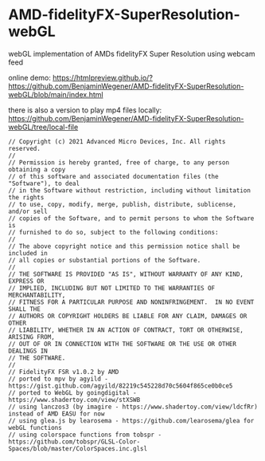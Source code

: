 # AMD-fidelityFX-SuperResolution-webGL
webGL implementation of AMDs fidelityFX Super Resolution using webcam feed

online demo: https://htmlpreview.github.io/?https://github.com/BenjaminWegener/AMD-fidelityFX-SuperResolution-webGL/blob/main/index.html

there is also a version to play mp4 files locally: https://github.com/BenjaminWegener/AMD-fidelityFX-SuperResolution-webGL/tree/local-file

```
// Copyright (c) 2021 Advanced Micro Devices, Inc. All rights reserved.
//
// Permission is hereby granted, free of charge, to any person obtaining a copy
// of this software and associated documentation files (the "Software"), to deal
// in the Software without restriction, including without limitation the rights
// to use, copy, modify, merge, publish, distribute, sublicense, and/or sell
// copies of the Software, and to permit persons to whom the Software is
// furnished to do so, subject to the following conditions:
//
// The above copyright notice and this permission notice shall be included in
// all copies or substantial portions of the Software.
//
// THE SOFTWARE IS PROVIDED "AS IS", WITHOUT WARRANTY OF ANY KIND, EXPRESS OR
// IMPLIED, INCLUDING BUT NOT LIMITED TO THE WARRANTIES OF MERCHANTABILITY,
// FITNESS FOR A PARTICULAR PURPOSE AND NONINFRINGEMENT.  IN NO EVENT SHALL THE
// AUTHORS OR COPYRIGHT HOLDERS BE LIABLE FOR ANY CLAIM, DAMAGES OR OTHER
// LIABILITY, WHETHER IN AN ACTION OF CONTRACT, TORT OR OTHERWISE, ARISING FROM,
// OUT OF OR IN CONNECTION WITH THE SOFTWARE OR THE USE OR OTHER DEALINGS IN
// THE SOFTWARE.
//
// FidelityFX FSR v1.0.2 by AMD
// ported to mpv by agyild - https://gist.github.com/agyild/82219c545228d70c5604f865ce0b0ce5
// ported to WebGL by goingdigital - https://www.shadertoy.com/view/stXSWB
// using lanczos3 (by imagire - https://www.shadertoy.com/view/ldcfRr) instead of AMD EASU for now
// using glea.js by learosema - https://github.com/learosema/glea for webGL functions
// using colorspace functions from tobspr - https://github.com/tobspr/GLSL-Color-Spaces/blob/master/ColorSpaces.inc.glsl
```
